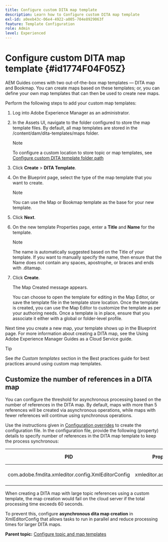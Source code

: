 ```yaml
---
title: Configure custom DITA map template
description: Learn how to Configure custom DITA map template
exl-id: a0eeb43c-06e4-4922-a005-704e8929063f
feature: Template Configuration
role: Admin
level: Experienced
---
```

# Configure custom DITA map template {#id1774F04F05Z}

AEM Guides comes with two out-of-the-box map templates — DITA map and Bookmap. You can create maps based on these templates; or, you can define your own map templates that can then be used to create new maps.

Perform the following steps to add your custom map templates:

1.  Log into Adobe Experience Manager as an administrator.

1.  In the Assets UI, navigate to the folder configured to store the map template files. By default, all map templates are stored in the /content/dam/dita-templates/maps folder.

    >[!NOTE]
    >
    > To configure a custom location to store topic or map templates, see [Configure custom DITA template folder path](conf-template-tags-custom-dita-topic-template.md#id191LCF0095Z)

1.  Click **Create** \> **DITA Template**.

1.  On the Blueprint page, select the type of the map template that you want to create.

    >[!NOTE]
    >
    > You can use the Map or Bookmap template as the base for your new template.

1.  Click **Next**.

1.  On the new template Properties page, enter a **Title** and **Name** for the template.

    >[!NOTE]
    >
    > The name is automatically suggested based on the Title of your template. If you want to manually specify the name, then ensure that the Name does not contain any spaces, apostrophe, or braces and ends with .ditamap.

1.  Click **Create**.

    The Map Created message appears.

    You can choose to open the template for editing in the Map Editor, or save the template file in the template store location. Once the template is created, you can use the Map Editor to customize the template as per your authoring needs. Once a template is in place, ensure that you associate it either with a global or folder-level profile.


Next time you create a new map, your template shows up in the Blueprint page. For more information about creating a DITA map, see the Using Adobe Experience Manager Guides as a Cloud Service guide.

>[!TIP]
>
> See *the Custom templates* section in the Best practices guide for best practices around using custom map templates.


## Customize the number of references in a DITA map

You can configure the threshold for asynchronous processing based on the number of references in the DITA map. By default, maps with more than 5 references will be created via asynchronous operations, while maps with fewer references will continue using synchronous operations.
 

Use the instructions given in [Configuration overrides](download-install-additional-config-override.md#) to create the configuration file. In the configuration file, provide the following (property) details to specify number of references in the DITA map template to keep the process synchronous:

|PID|Property Key|Property Value|
|---|------------|--------------|
|com.adobe.fmdita.xmleditor.config.XmlEditorConfig|	xmleditor.asyncmapcreation|> 0 <br> **Default value**: 5|

When creating a DITA map with large topic references using a custom template, the map creation would fail on the cloud server if the total processing time exceeds 60 seconds.

To prevent this, configure **asynchronous dita map creation** in XmlEditorConfig that allows tasks to run in parallel and reduce processing times for larger DITA maps. 

**Parent topic:** [Configure topic and map templates](conf-template-tags.md)

